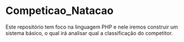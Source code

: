# Competicao_Natacao
Este repositório tem foco na linguagem PHP e nele iremos construir um sistema básico, o qual irá analisar qual a classificação do competitor.
